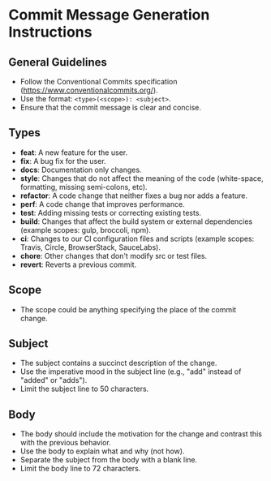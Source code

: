 # Commit Message Generation Instructions

## General Guidelines
- Follow the Conventional Commits specification (https://www.conventionalcommits.org/).
- Use the format: `<type>(<scope>): <subject>`.
- Ensure that the commit message is clear and concise.

## Types
- **feat**: A new feature for the user.
- **fix**: A bug fix for the user.
- **docs**: Documentation only changes.
- **style**: Changes that do not affect the meaning of the code (white-space, formatting, missing semi-colons, etc).
- **refactor**: A code change that neither fixes a bug nor adds a feature.
- **perf**: A code change that improves performance.
- **test**: Adding missing tests or correcting existing tests.
- **build**: Changes that affect the build system or external dependencies (example scopes: gulp, broccoli, npm).
- **ci**: Changes to our CI configuration files and scripts (example scopes: Travis, Circle, BrowserStack, SauceLabs).
- **chore**: Other changes that don't modify src or test files.
- **revert**: Reverts a previous commit.

## Scope
- The scope could be anything specifying the place of the commit change.

## Subject
- The subject contains a succinct description of the change.
- Use the imperative mood in the subject line (e.g., "add" instead of "added" or "adds").
- Limit the subject line to 50 characters.

## Body
- The body should include the motivation for the change and contrast this with the previous behavior.
- Use the body to explain what and why (not how).
- Separate the subject from the body with a blank line.
- Limit the body line to 72 characters.
